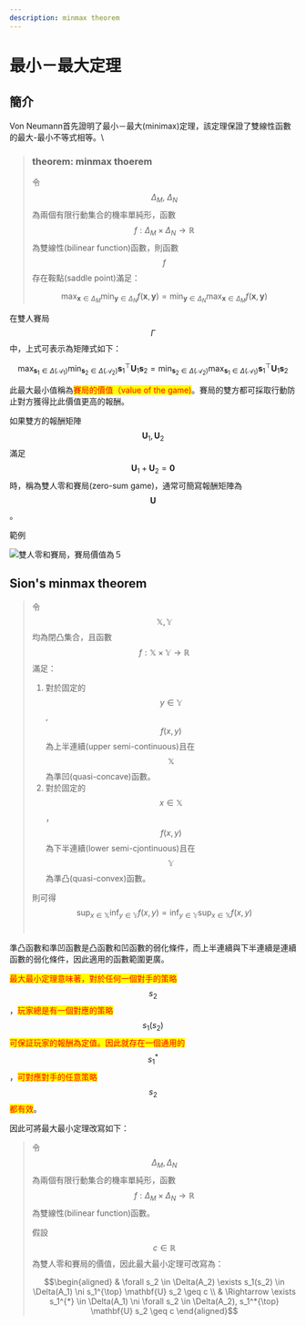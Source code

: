 ```yaml
---
description: minmax theorem
---
```


# 最小－最大定理

## 簡介

Von Neumann首先證明了最小－最大(minimax)定理，該定理保證了雙線性函數的最大-最小不等式相等。\


> ### theorem: minmax thoerem
>
> 令$$\Delta_M, ~\Delta_N$$為兩個有限行動集合的機率單純形，函數$$f: \Delta_M \times \Delta_N \rightarrow \mathbb{R}$$為雙線性(bilinear function)函數，則函數$$f$$存在鞍點(saddle point)滿足：
>
> $$\displaystyle \max_{\mathbf{x} \in \Delta_M} \min_{\mathbf{y} \in \Delta_N} f(\mathbf{x}, \mathbf{y}) = \min_{\mathbf{y} \in \Delta_N} \max_{\mathbf{x} \in \Delta_M}f(\mathbf{x}, \mathbf{y})$$

在雙人賽局$$\Gamma$$中，上式可表示為矩陣式如下：

$$\displaystyle \max_{\mathbf{s}_1 \in \Delta(\mathcal{A}_1)} \min_{\mathbf{s}_2 \in \Delta(\mathcal{A}_2)} \mathbf{s}_1^\top \mathbf{U}_1 \mathbf{s}_2 = \min_{\mathbf{s}_2 \in \Delta(\mathcal{A}_2)} \max_{\mathbf{s}_1 \in \Delta(\mathcal{A}_1)} \mathbf{s}_1^\top \mathbf{U}_1 \mathbf{s}_2$$

此最大最小值稱為<mark style="color:red;">賽局的價值（value of the game)</mark>。賽局的雙方都可採取行動防止對方獲得比此價值更高的報酬。

&#x20;如果雙方的報酬矩陣$$\mathbf{U}_1, \mathbf{U}_2$$滿足$$\mathbf{U}_1 + \mathbf{U}_2=\mathbf{0}$$時，稱為雙人零和賽局(zero-sum game)，通常可簡寫報酬矩陣為$$\mathbf{U}$$。

範例

![雙人零和賽局，賽局價值為５](<../.gitbook/assets/minmax\_game-min (1).png>)

## Sion's minmax theorem

> 令$$\mathbb{X, Y}$$均為閉凸集合，且函數$$f: \mathbb{X \times Y} \rightarrow \mathbb{R}$$滿足：
>
> 1. 對於固定的$$y \in \mathbb{Y}$$, $$f(x,y)$$為上半連續(upper semi-continuous)且在$$\mathbb{X}$$為準凹(quasi-concave)函數。
> 2. 對於固定的$$x \in \mathbb{X}$$，$$f(x,y)$$​為下半連續(lower semi-cjontinuous)且在$$\mathbb{Y}$$​為準凸(quasi-convex)函數。
>
> 則可得 $$\displaystyle \sup_{x \in \mathbb{X}} \inf_{y \in \mathbb{Y}} f(x,y) = \inf_{y \in \mathbb{Y}} \sup_{x \in \mathbb{X}} f(x,y)$$​

準凸函數和準凹函數是凸函數和凹函數的弱化條件，而上半連續與下半連續是連續函數的弱化條件，因此適用的函數範圍更廣。



<mark style="color:red;">最大最小定理意味著，對於任何一個對手的策略</mark>$$s_2$$，<mark style="color:red;">玩家總是有一個對應的策略</mark>$$s_1(s_2)$$<mark style="color:red;">可保証玩家的報酬為定值。因此就存在一個通用的</mark>$$s_1^{*}$$，<mark style="color:red;">可對應對手的任意策略</mark>$$s_2$$<mark style="color:red;">都有效</mark>。

因此可將最大最小定理改寫如下：

> 令$$\Delta_M, \Delta_N$$為兩個有限行動集合的機率單純形，函數$$f: \Delta_M \times \Delta_N \rightarrow \mathbb{R}$$為雙線性(bilinear function)函數。
>
> 假設$$c \in \mathbb{R}$$為雙人零和賽局的價值，因此最大最小定理可改寫為：
>
> $$\begin{aligned} & \forall s_2 \in \Delta(A_2) \exists s_1(s_2) \in \Delta(A_1) \ni s_1^{\top} \mathbf{U} s_2 \geq c \\ & \Rightarrow \exists s_1^{*} \in \Delta(A_1) \ni \forall s_2 \in \Delta(A_2), s_1^*{\top} \mathbf{U} s_2 \geq c \end{aligned}$$
